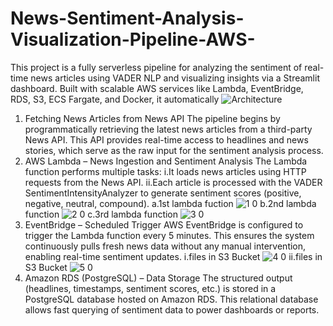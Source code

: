 # News-Sentiment-Analysis-Visualization-Pipeline-AWS-
This project is a fully serverless pipeline for analyzing the sentiment of real-time news articles using VADER NLP and visualizing insights via a Streamlit dashboard. Built with scalable AWS services like Lambda, EventBridge, RDS, S3, ECS Fargate, and Docker, it automatically
![Architecture](https://github.com/user-attachments/assets/87cd1712-98c1-4334-9c1c-7c33c2715add)
1. Fetching News Articles from News API
The pipeline begins by programmatically retrieving the latest news articles from a third-party News API. This API provides real-time access to headlines and news stories, which serve as the raw input for the sentiment analysis process.
2. AWS Lambda – News Ingestion and Sentiment Analysis
The Lambda function performs multiple tasks:
  i.It loads news articles using HTTP requests from the News API.
  ii.Each article is processed with the VADER SentimentIntensityAnalyzer to generate sentiment scores (positive, negative, neutral, compound).
  a.1st lambda fuction
![1 0](https://github.com/user-attachments/assets/ce5b5387-6b45-40d9-9ced-0b2e70d0ac3c)
  b.2nd lambda function
![2 0](https://github.com/user-attachments/assets/b41cd9aa-bf8f-4d07-be31-07ac13b72557)
  c.3rd lambda function
![3 0](https://github.com/user-attachments/assets/aa88e9f7-f35c-4b7e-831f-30e509afd130)
3. EventBridge – Scheduled Trigger
AWS EventBridge is configured to trigger the Lambda function every 5 minutes. This ensures the system continuously pulls fresh news data without any manual intervention, enabling real-time sentiment updates.
  i.files in S3 Bucket
![4 0](https://github.com/user-attachments/assets/98417b94-d6dd-4e97-b71f-af87ae4c62f4)
  ii.files in S3 Bucket
![5 0](https://github.com/user-attachments/assets/c34629cd-bb0e-45c6-9d87-5fd27c16b0cd)
5. Amazon RDS (PostgreSQL) – Data Storage
The structured output (headlines, timestamps, sentiment scores, etc.) is stored in a PostgreSQL database hosted on Amazon RDS. This relational database allows fast querying of sentiment data to power dashboards or reports.
